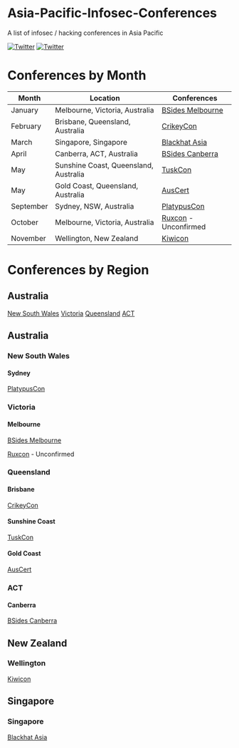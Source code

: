 # Asia-Pacific-Infosec-Conferences
A list of infosec / hacking conferences in Asia Pacific

[![Twitter](https://img.shields.io/badge/twitter-@hakluke-blue.svg)](https://twitter.com/hakluke)
[![Twitter](https://img.shields.io/badge/twitter-@codingo__-blue.svg)](https://twitter.com/codingo_)

# Conferences by Month
| Month    | Location                           | Conferences |
|----------|------------------------------------|-------------|
| January  | Melbourne, Victoria, Australia     | [BSides Melbourne](https://www.bsidesmelbourne.com/) |
| February | Brisbane, Queensland, Australia    | [CrikeyCon](https://www.crikeycon.com/) |
| March    | Singapore, Singapore               | [Blackhat Asia](https://www.blackhat.com/asia-18/) |
| April    | Canberra, ACT, Australia           | [BSides Canberra](http://www.bsidesau.com.au/) |
| May      | Sunshine Coast, Queensland, Australia | [TuskCon](http://tuskcon.org/) |
| May      | Gold Coast, Queensland, Australia  | [AusCert](https://www.auscert.org.au/events/2018-05-29-auscert2018-17th-annual-auscert-cyber-security-conference) |
| September| Sydney, NSW, Australia             | [PlatypusCon](https://letsjusthackshit.org/) |
| October  | Melbourne, Victoria, Australia     | [Ruxcon](https://ruxcon.org.au/) - Unconfirmed |
| November | Wellington, New Zealand            | [Kiwicon](https://www.kiwicon.org/) |

# Conferences by Region
## Australia
[New South Wales](#newsouthwales)
[Victoria](#victoria)
[Queensland](#queensland)
[ACT](#ACT)

## Australia
### New South Wales
#### Sydney
[PlatypusCon](https://letsjusthackshit.org/)

### Victoria
#### Melbourne
[BSides Melbourne](https://www.bsidesmelbourne.com/)

[Ruxcon](https://ruxcon.org.au/) - Unconfirmed
### Queensland
#### Brisbane
[CrikeyCon](https://www.crikeycon.com/)
#### Sunshine Coast
[TuskCon](http://tuskcon.org/)
#### Gold Coast
[AusCert](https://www.auscert.org.au/events/2018-05-29-auscert2018-17th-annual-auscert-cyber-security-conference)

### ACT
#### Canberra
[BSides Canberra](http://www.bsidesau.com.au/)

## New Zealand
### Wellington
[Kiwicon](https://www.kiwicon.org/)

## Singapore
### Singapore
[Blackhat Asia](https://www.blackhat.com/asia-18/)
